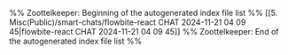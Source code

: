 %% Zoottelkeeper: Beginning of the autogenerated index file list  %%
 [[5. Misc(Public)/smart-chats/flowbite-react CHAT 2024-11-21 04 09 45|flowbite-react CHAT 2024-11-21 04 09 45]]
%% Zoottelkeeper: End of the autogenerated index file list  %%
